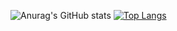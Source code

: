 ![Anurag's GitHub stats](https://github-readme-stats.vercel.app/api?username=TipTipple&show_icons=true&theme=radical)
[![Top Langs](https://github-readme-stats.vercel.app/api/top-langs/?username=TipTipple&langs_count=8)](https://github.com/tiptipple/github-readme-stats)
